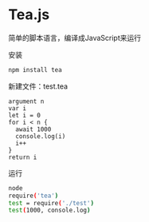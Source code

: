 Tea.js
==========

简单的脚本语言，编译成JavaScript来运行

安装

```bash
npm install tea
```

新建文件：test.tea

```
argument n
var i
let i = 0
for i < n {
  await 1000
  console.log(i)
  i++
}
return i
```

运行

```bash
node
require('tea')
test = require('./test')
test(1000, console.log)
```
